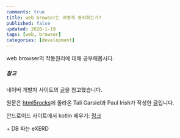 ```yaml
---
comments: true
title: web browser는 어떻게 동작하는가?
published: false
updated: 2020-1-19
tags: [web, browser]
categories: [development]
---
```

web browser의 작동원리에 대해 공부해봅시다.



##### 참고

네이버 개발자 사이트의 [글](https://d2.naver.com/helloworld/59361)을 참고했습니다.

원문은 [html5rocks](https://www.html5rocks.com/en/)에 올라온 Tali Garsiel과 Paul Irish가 작성한 [글](https://www.html5rocks.com/en/tutorials/internals/howbrowserswork/)입니다.

안드로이드 사이트에서 kotlin 배우기: [링크](https://developer.android.com/kotlin/learn)

\+ DB 짜는 eXERD

